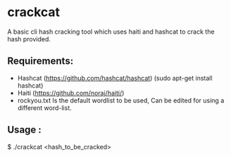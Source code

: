# crackcat
A basic cli hash cracking tool which uses haiti and hashcat to crack the hash provided.

## Requirements:
- Hashcat (https://github.com/hashcat/hashcat) (sudo apt-get install hashcat)
- Haiti (https://github.com/noraj/haiti/)
- rockyou.txt Is the default wordlist to be used, Can be edited for using a different word-list.

## Usage : 
$ ./crackcat <hash_to_be_cracked>
